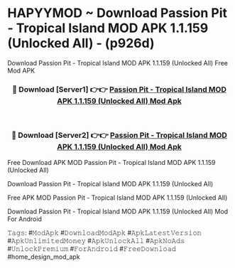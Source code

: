 # HAPYYMOD ~ Download Passion Pit - Tropical Island MOD APK 1.1.159 (Unlocked All) - (p926d)
Download Passion Pit - Tropical Island MOD APK 1.1.159 (Unlocked All) Free Mod APK

<div align="center">
<h3>🔴 Download [Server1] 👉👉 <a href="https://apk-comot.site?title=Passion_Pit_-_Tropical_Island_MOD_APK_1.1.159_(Unlocked_All)">Passion Pit - Tropical Island MOD APK 1.1.159 (Unlocked All) Mod Apk</a></h3><br>

<h3>🔴 Download [Server2] 👉👉 <a href="https://apk-comot.site?title=Passion_Pit_-_Tropical_Island_MOD_APK_1.1.159_(Unlocked_All)">Passion Pit - Tropical Island MOD APK 1.1.159 (Unlocked All) Mod Apk</a></h3>
</div>


Free Download APK MOD Passion Pit - Tropical Island MOD APK 1.1.159 (Unlocked All)

Download Passion Pit - Tropical Island MOD APK 1.1.159 (Unlocked All) 

Free APK MOD Passion Pit - Tropical Island MOD APK 1.1.159 (Unlocked All) 

Download Passion Pit - Tropical Island MOD APK 1.1.159 (Unlocked All) Mod For Android

𝚃𝚊𝚐𝚜: #𝙼𝚘𝚍𝙰𝚙𝚔 #𝙳𝚘𝚠𝚗𝚕𝚘𝚊𝚍𝙼𝚘𝚍𝙰𝚙𝚔 #𝙰𝚙𝚔𝙻𝚊𝚝𝚎𝚜𝚝𝚅𝚎𝚛𝚜𝚒𝚘𝚗 #𝙰𝚙𝚔𝚄𝚗𝚕𝚒𝚖𝚒𝚝𝚎𝚍𝙼𝚘𝚗𝚎𝚢 #𝙰𝚙𝚔𝚄𝚗𝚕𝚘𝚌𝚔𝙰𝚕𝚕 #𝙰𝚙𝚔𝙽𝚘𝙰𝚍𝚜 #𝚄𝚗𝚕𝚘𝚌𝚔𝙿𝚛𝚎𝚖𝚒𝚞𝚖 #𝙵𝚘𝚛𝙰𝚗𝚍𝚛𝚘𝚒𝚍 #𝙵𝚛𝚎𝚎𝙳𝚘𝚠𝚗𝚕𝚘𝚊𝚍 #home_design_mod_apk